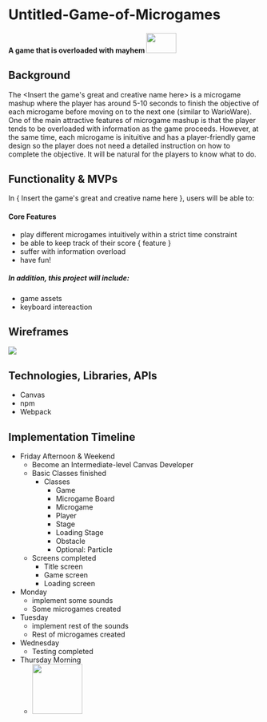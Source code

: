 # Untitled-Game-of-Microgames
#### A game that is overloaded with mayhem <img src="https://media.tenor.com/Ivb2PnLZzsUAAAAM/fire-elmo.gif" width=60 height=40>

## Background

The <Insert the game's great and creative name here> is a microgame mashup where the player has around 5-10 seconds to finish the objective of each microgame before moving on to the next one (similar to WarioWare). One of the main attractive features of microgame mashup is that the player tends to be overloaded with information as the game proceeds. However, at the same time, each microgame is inituitive and has a player-friendly game design so the player does not need a detailed instruction on how to complete the objective. It will be natural for the players to know what to do. 

## Functionality & MVPs
In { Insert the game's great and creative name here }, users will be able to:

#### Core Features
- play different microgames intuitively within a strict time constraint
- be able to keep track of their score { feature }
- suffer with information overload
- have fun!

##### In addition, this project will include:

- game assets
- keyboard intereaction 

## Wireframes
<img src="https://cdn.discordapp.com/attachments/936442258218168341/1070810211461374043/image.png">

## Technologies, Libraries, APIs
- Canvas
- npm
- Webpack

## Implementation Timeline
- Friday Afternoon & Weekend
  - Become an Intermediate-level Canvas Developer
  - Basic Classes finished
    - Classes
      - Game
      - Microgame Board
      - Microgame
      - Player
      - Stage
      - Loading Stage
      - Obstacle
      - Optional: Particle
  - Screens completed
    - Title screen
    - Game screen
    - Loading screen
- Monday
  - implement some sounds
  - Some microgames created
- Tuesday
  - implement rest of the sounds
  - Rest of microgames created
- Wednesday
  - Testing completed
- Thursday Morning
  - <img src="https://media.tenor.com/5XS8fR02lnYAAAAi/sleep-nitez.gif" width=100 height=100>
